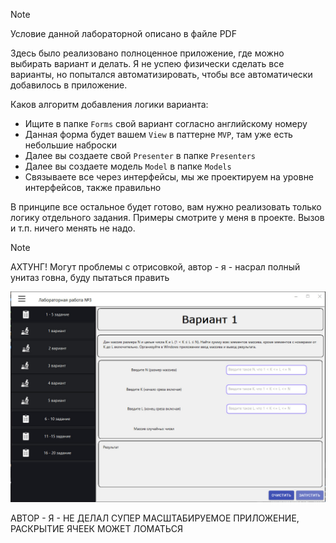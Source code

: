 ﻿> [!NOTE]
> Условие данной лабораторной описано в файле PDF <br>

Здесь было реализовано полноценное приложение, где можно выбирать вариант и делать. 
Я не успею физически сделать все варианты, но попытался автоматизировать, чтобы все автоматически добавилось в приложение. 

Каков алгоритм добавления логики варианта: 
- Ищите в папке `Forms` свой вариант согласно английскому номеру
- Данная форма будет вашем `View` в паттерне `MVP`, там уже есть небольшие наброски
- Далее вы создаете свой `Presenter` в папке `Presenters`
- Далее вы создаете модель `Model` в папке `Models`
- Связываете все через интерфейсы, мы же проектируем на уровне интерфейсов, также правильно

В принципе все остальное будет готово, вам нужно реализовать только логику отдельного задания. 
Примеры смотрите у меня в проекте. Вызов и т.п. ничего менять не надо.

> [!NOTE]
> АХТУНГ! Могут проблемы с отрисовкой, автор - я - насрал полный унитаз говна, буду пытаться править <br>

![Фото приложения](docs/img.jpg)

АВТОР - Я - НЕ ДЕЛАЛ СУПЕР МАСШТАБИРУЕМОЕ ПРИЛОЖЕНИЕ, РАСКРЫТИЕ ЯЧЕЕК МОЖЕТ ЛОМАТЬСЯ

